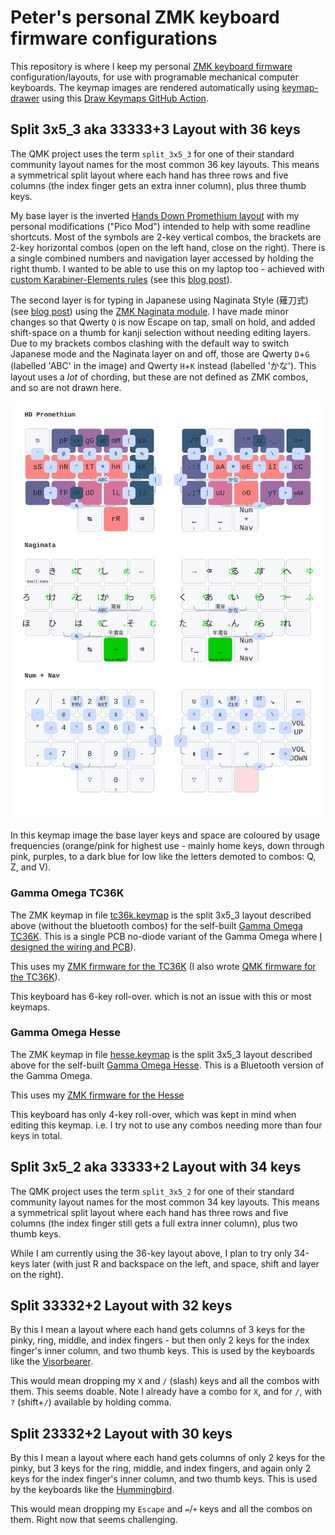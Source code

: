 # Peter's personal ZMK keyboard firmware configurations

This repository is where I keep my personal [ZMK keyboard firmware](https://zmk.dev/)
configuration/layouts, for use with programable mechanical computer keyboards.
The keymap images are rendered automatically using [keymap-drawer](https://github.com/caksoylar/keymap-drawer)
using this [Draw Keymaps GitHub Action](.github/workflows/draw-keymaps.yml).

## Split 3x5_3 aka 33333+3 Layout with 36 keys

The QMK project uses the term `split_3x5_3` for one of their standard community
layout names for the most common 36 key layouts. This means a symmetrical split
layout where each hand has three rows and five columns (the index finger gets
an extra inner column), plus three thumb keys.

My base layer is the inverted [Hands Down Promethium
layout](https://www.reddit.com/r/KeyboardLayouts/comments/1g66ivi/hands_down_promethium_snth_meets_hd_silverengram/)
with my personal modifications ("Pico Mod") intended to help with some readline shortcuts.
Most of the symbols are 2-key vertical combos, the brackets are 2-key horizontal combos
(open on the left hand, close on the right). There is a single combined numbers and navigation
layer accessed by holding the right thumb.
I wanted to be able to use this on my laptop too - achieved with [custom Karabiner-Elements
rules](https://codeberg.org/peterjc/kana-chording-ke/src/branch/main/hands-down-on-jis-macbook)
(see this [blog post](https://blastedbio.blogspot.com/2025/05/what-have-you-done-to-your-keyboard.html)).

The second layer is for typing in Japanese using Naginata Style (薙刀式) (see
[blog post](https://astrobeano.blogspot.com/2025/08/naginata-style-for-typing-in-japanese.html))
using the [ZMK Naginata module](https://github.com/eswai/zmk-naginata). I have
made minor changes so that Qwerty `Q` is now Escape on tap, small on hold, and
added shift-space on a thumb for kanji selection without needing editing layers.
Due to my brackets combos clashing with the default way to switch Japanese mode
and the Naginata layer on and off, those are Qwerty `D`+`G` (labelled 'ABC' in
the image) and Qwerty `H`+`K` instead (labelled 'かな'). This layout uses a *lot*
of chording, but these are not defined as ZMK combos, and so are not drawn here.

![Keymap Image](keymap-drawer/hesse.svg)

In this keymap image the base layer keys and space are coloured by usage frequencies (orange/pink
for highest use - mainly home keys, down through pink, purples, to a dark blue for low like the
letters demoted to combos: Q, Z, and V).

### Gamma Omega TC36K

The ZMK keymap in file [tc36k.keymap](config/tc36k.keymap) is the split 3x5_3
layout described above (without the bluetooth combos) for the self-built
[Gamma Omega TC36K](https://github.com/unspecworks/gamma-omega/tree/main/tc36k).
This is a single PCB no-diode variant of the Gamma Omega where [I designed the
wiring and PCB](https://astrobeano.blogspot.com/2025/08/my-first-self-built-computer-keyboard.html)).

This uses my [ZMK firmware for the TC36K](https://github.com/peterjc/zmk-keyboard-graph-theory/tree/main/boards/shields/tc36k)
(I also wrote [QMK firmware for the TC36K](https://github.com/peterjc/qmk_userspace/tree/main/keyboards/tutte_coxeter_36k)).

This keyboard has 6-key roll-over. which is not an issue with this or most keymaps.

### Gamma Omega Hesse

The ZMK keymap in file [hesse.keymap](config/hesse.keymap) is the
split 3x5_3 layout described above for the self-built
[Gamma Omega Hesse](https://github.com/unspecworks/gamma-omega/tree/main/tc36k).
This is a Bluetooth version of the Gamma Omega.

This uses my [ZMK firmware for the Hesse](https://github.com/peterjc/zmk-keyboard-graph-theory/tree/main/boards/shields/hesse)

This keyboard has only 4-key roll-over, which was kept in mind when editing this
keymap. i.e. I try not to use any combos needing more than four keys in total.

## Split 3x5_2 aka 33333+2 Layout with 34 keys

The QMK project uses the term `split_3x5_2` for one of their standard community
layout names for the most common 34 key layouts. This means a symmetrical split
layout where each hand has three rows and five columns (the index finger still
gets a full extra inner column), plus two thumb keys.

While I am currently using the 36-key layout above, I plan to try only 34-keys
later (with just R and backspace on the left, and space, shift and layer on the
right).

## Split 33332+2 Layout with 32 keys

By this I mean a layout where each hand gets columns of 3 keys for the pinky,
ring, middle, and index fingers - but then only 2 keys for the index finger's
inner column, and two thumb keys. This is used by the keyboards like the
[Visorbearer](https://github.com/carrefinho/visorbearer).

This would mean dropping my `X` and `/` (slash) keys and all the combos with
them. This seems doable. Note I already have a combo for `X`, and for `/`,
with `?` (shift+`/`) available by holding comma.

## Split 23332+2 Layout with 30 keys

By this I mean a layout where each hand gets columns of only 2 keys for the pinky,
but 3 keys for the ring, middle, and index fingers, and again only 2 keys for the
index finger's inner column, and two thumb keys. This is used by the keyboards like
the [Hummingbird](https://github.com/PJE66/hummingbird).

This would mean dropping my `Escape` and `=`/`+` keys and all the combos on them.
Right now that seems challenging.
